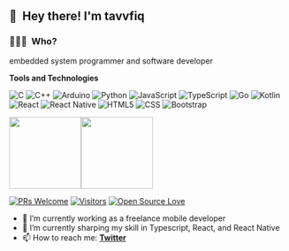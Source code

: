 <!--
**tavvfiq/tavvfiq** is a ✨ _special_ ✨ repository because its `README.md` (this file) appears on your GitHub profile.

Here are some ideas to get you started:

- 🔭 I’m currently working on ...
- 🌱 I’m currently learning ...
- 👯 I’m looking to collaborate on ...
- 🤔 I’m looking for help with ...
- 💬 Ask me about ...
- 📫 How to reach me: ...
- 😄 Pronouns: ...
- ⚡ Fun fact: ...
-->
## 👋 &nbsp;Hey there! I'm tavvfiq

### 👨🏻‍💻 &nbsp;Who?

embedded system programmer and software developer

**Tools and Technologies**

![C](https://img.shields.io/badge/-C-000000?style=flat&logo=c)
![C++](https://img.shields.io/badge/-C++-333333.svg?style=flat&logo=cplusplus)
![Arduino](https://img.shields.io/badge/-Arduino-fafafa?style=flat&logo=arduino)
![Python](https://img.shields.io/badge/-Python-333333?style=flat&logo=python)
![JavaScript](https://img.shields.io/badge/-JavaScript-333333?style=flat&logo=javascript)
![TypeScript](https://img.shields.io/badge/-TypeScript-333333?style=flat&logo=typescript&logoColor=007ACC)
![Go](https://img.shields.io/badge/-Go-333333?style=flat&logo=go&logoColor=007ACC)
![Kotlin](https://img.shields.io/badge/-Kotlin-333333?style=flat&logo=kotlin&logoColor=007ACC)
![React](https://img.shields.io/badge/-React-333333?style=flat&logo=react)
![React Native](https://img.shields.io/badge/-React%20Native-333333?style=flat&logo=react)
![HTML5](https://img.shields.io/badge/-HTML5-fafafa?style=flat&logo=HTML5)
![CSS](https://img.shields.io/badge/-CSS-fafafa?style=flat&logo=CSS3&logoColor=1572B6)
![Bootstrap](https://img.shields.io/badge/-Bootstrap-fafafa?style=flat&logo=bootstrap&logoColor=563D7C)

<img align="" height='130px' src="https://github-readme-stats.vercel.app/api?username=tavvfiq&hide_title=true&show_icons=true&include_all_commits=true&line_height=21&bg_color=0,EC6C6C,FFD479,FFFC79,73FA79&theme=graywhite" /><img align="" height='130px' src="https://github-readme-stats.vercel.app/api/top-langs/?username=tavvfiq&hide_title=true&layout=compact&bg_color=0,73FA79,73FDFF,D783FF&theme=graywhite" />

[![PRs Welcome](https://img.shields.io/badge/PRs-welcome-brightgreen.svg?style=flat&logo=github)](https://github.com/tavvfiq) [![Visitors](https://visitor-badge.glitch.me/badge?page_id=tavvfiq.visitor-badge)](https://github.com/tavvfiq) [![Open Source Love](https://badges.frapsoft.com/os/v1/open-source.png?v=103)](https://github.com/tavvfiq)

- 🔭 I’m currently working as a freelance mobile developer
- 🌱 I’m currently sharping my skill in Typescript, React, and React Native
- 📫 How to reach me: [**Twitter**](https://twitter.com/tavvfiq)
